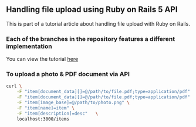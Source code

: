 ## Handling file upload using Ruby on Rails 5 API
This is part of a tutorial article about handling file upload with Ruby on Rails.

### Each of the branches in the repository features a different implementation
You can view the tutorial [here](http://tutorials.pluralsight.com/ruby-ruby-on-rails/handling-file-upload-using-ruby-on-rails-5-api)

### To upload a photo & PDF document via API

```bash
curl \
    -F "item[document_data][]=@/path/to/file.pdf;type=application/pdf" \
    -F "item[document_data][]=@/path/to/file.pdf;type=application/pdf" \
    -F "item[image_base]=@/path/to/photo.png" \
    -F "item[name]=item" \
    -F "item[description]=desc"   \
    localhost:3000/items
```
